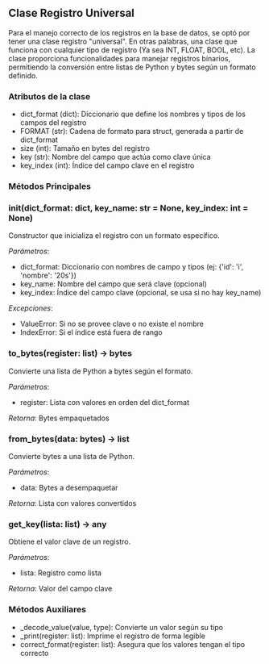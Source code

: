 
## Clase Registro Universal
Para el manejo correcto de los registros en la base de datos, se optó por tener una clase registro "universal". En otras palabras, una clase que funciona con cualquier tipo de registro (Ya sea INT, FLOAT, BOOL, etc). La clase proporciona funcionalidades para manejar registros binarios, permitiendo la conversión entre listas de Python y bytes según un formato definido. 

### Atributos de la clase
- dict_format (dict): Diccionario que define los nombres y tipos de los campos del registro
- FORMAT (str): Cadena de formato para struct, generada a partir de dict_format
- size (int): Tamaño en bytes del registro
- key (str): Nombre del campo que actúa como clave única
- key_index (int): Índice del campo clave en el registro

### Métodos Principales

### __init__(dict_format: dict, key_name: str = None, key_index: int = None)
Constructor que inicializa el registro con un formato específico.

*Parámetros*:
- dict_format: Diccionario con nombres de campo y tipos (ej: {'id': 'i', 'nombre': '20s'})
- key_name: Nombre del campo que será clave (opcional)
- key_index: Índice del campo clave (opcional, se usa si no hay key_name)

*Excepciones*:
- ValueError: Si no se provee clave o no existe el nombre
- IndexError: Si el índice está fuera de rango

### to_bytes(register: list) -> bytes
Convierte una lista de Python a bytes según el formato.

*Parámetros*:
- register: Lista con valores en orden del dict_format

*Retorna*: Bytes empaquetados

### from_bytes(data: bytes) -> list
Convierte bytes a una lista de Python.

*Parámetros*:
- data: Bytes a desempaquetar

*Retorna*: Lista con valores convertidos

### get_key(lista: list) -> any
Obtiene el valor clave de un registro.

*Parámetros*:
- lista: Registro como lista

*Retorna*: Valor del campo clave

### Métodos Auxiliares
- _decode_value(value, type): Convierte un valor según su tipo
- _print(register: list): Imprime el registro de forma legible
- correct_format(register: list): Asegura que los valores tengan el tipo correcto
